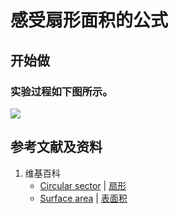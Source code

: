 # 感受扇形面积的公式

## 开始做

### 实验过程如下图所示。

![](/images/积分/规则曲面的平面图形的面积/感受扇形面积的公式/1a1.jpg)

## 参考文献及资料

1. 维基百科
	- [Circular sector](https://en.wikipedia.org/wiki/Circular_sector) | [扇形](https://zh.wikipedia.org/wiki/扇形) 
	- [Surface area](https://en.wikipedia.org/wiki/Surface_area) | [表面积](https://zh.wikipedia.org/wiki/表面积) 

